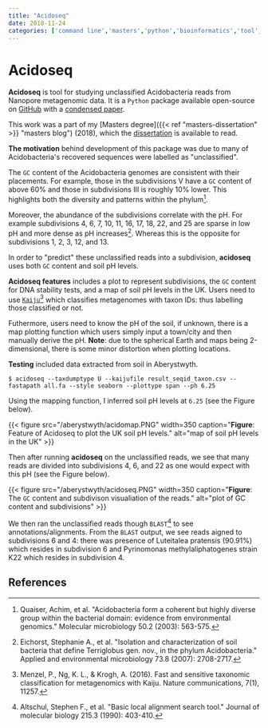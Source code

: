 ```yaml
---
title: "Acidoseq"
date: 2018-11-24
categories: ['command line','masters','python','bioinformatics','tool','trends']
---
```


# Acidoseq

**Acidoseq** is tool for studying unclassified Acidobacteria reads from Nanopore metagenomic data.
It is a `Python` package available open-source on [GitHub](https://github.com/sap218/acidoseq "github") with a [condensed paper](https://github.com/sap218/misc/blob/master/acidoseq.pdf "condensed acidoseq paper").

This work was a part of my [Masters degree]({{< ref "masters-dissertation" >}} "masters blog") (2018), which the [dissertation](https://github.com/sap218/misc/blob/master/postgraduate_dissertation.pdf "msc dissertation") is available to read.

**The motivation** behind development of this package was due to many of Acidobacteria's recovered sequences were labelled as "unclassified".

The `GC` content of the Acidobacteria genomes are consistent with their placements.
For example, those in the subdivisions V have a `GC` content of above 60% and those in subdivisions III is roughly 10% lower.
This highlights both the diversity and patterns within the phylum[^1].

Moreover, the abundance of the subdivisions correlate with the pH.
For example subdivisions 4, 6, 7, 10, 11, 16, 17, 18, 22, and 25 are sparse in low pH and more dense as pH increases[^2].
Whereas this is the opposite for subdivisions 1, 2, 3, 12, and 13.

In order to "predict" these unclassified reads into a subdivision, **acidoseq** uses both `GC` content and soil pH levels.

**Acidoseq features** includes a plot to represent subdivisions, the `GC` content for DNA stability tests, and a map of soil pH levels in the UK.
Users need to use [`Kaiju`](https://bioinformatics-centre.github.io/kaiju/ "link to kaiju tool")[^3] which classifies metagenomes with taxon IDs: thus labelling those classified or not.

Futhermore, users need to know the pH of the soil, if unknown, there is a map plotting function which users simply input a town/city and then manually derive the pH. 
**Note**: due to the spherical Earth and maps being 2-dimensional, there is some minor distortion when plotting locations.

**Testing** included data extracted from soil in Aberystwyth. 

```
$ acidoseq --taxdumptype U --kaijufile result_seqid_taxon.csv --fastapath all.fa --style seaborn --plottype span --ph 6.25
```

Using the mapping function, I inferred soil pH levels at `6.25` (see the Figure below).

{{< figure src="/aberystwyth/acidomap.PNG" width=350 caption="**Figure**: Feature of Acidoseq to plot the UK soil pH levels." alt="map of soil pH levels in the UK" >}}

Then after running **acidoseq** on the unclassified reads, we see that many reads are divided into subdivisions 4, 6, and 22 as one would expect with this pH (see the Figure below).

{{< figure src="/aberystwyth/acidoseq.PNG" width=350 caption="**Figure**: The `GC` content and subdivison visualiation of the reads." alt="plot of GC content and subdivisions" >}}

We then ran the unclassified reads though `BLAST`[^4] to see annotations/alignments.
From the `BLAST` output, we see reads aigned to subdivisions 6 and 4: there was presence of Luteitalea pratensis (90.91%) which resides in subdivision 6 and Pyrinomonas methylaliphatogenes strain K22 which resides in subdivision 4.

## References

[^1]: Quaiser, Achim, et al. "Acidobacteria form a coherent but highly diverse group within the bacterial domain: evidence from environmental genomics." Molecular microbiology 50.2 (2003): 563-575.
[^2]: Eichorst, Stephanie A., et al. "Isolation and characterization of soil bacteria that define Terriglobus gen. nov., in the phylum Acidobacteria." Applied and environmental microbiology 73.8 (2007): 2708-2717.
[^3]: Menzel, P., Ng, K. L., & Krogh, A. (2016). Fast and sensitive taxonomic classification for metagenomics with Kaiju. Nature communications, 7(1), 11257.
[^4]: Altschul, Stephen F., et al. "Basic local alignment search tool." Journal of molecular biology 215.3 (1990): 403-410.
